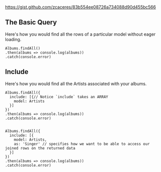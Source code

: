 https://gist.github.com/zcaceres/83b554ee08726a734088d90d455bc566

## The Basic Query
Here's how you would find all the rows of a particular model without eager loading.

```
Albums.findAll()
.then(albums => console.log(albums))
.catch(console.error)
```

## Include
Here's how you would find all the Artists associated with your albums.
```
Albums.findAll({
  include: [{// Notice `include` takes an ARRAY
    model: Artists
  }]
})
.then(albums => console.log(albums))
.catch(console.error)


Albums.findAll({
  include: [{
    model: Artists,
    as: 'Singer' // specifies how we want to be able to access our joined rows on the returned data
  }]
})
.then(albums => console.log(albums))
.catch(console.error)
```


